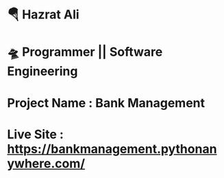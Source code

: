 # 🪂 Hazrat Ali

# 🛸 Programmer || Software Engineering

# Project Name : Bank Management

# Live Site : https://bankmanagement.pythonanywhere.com/